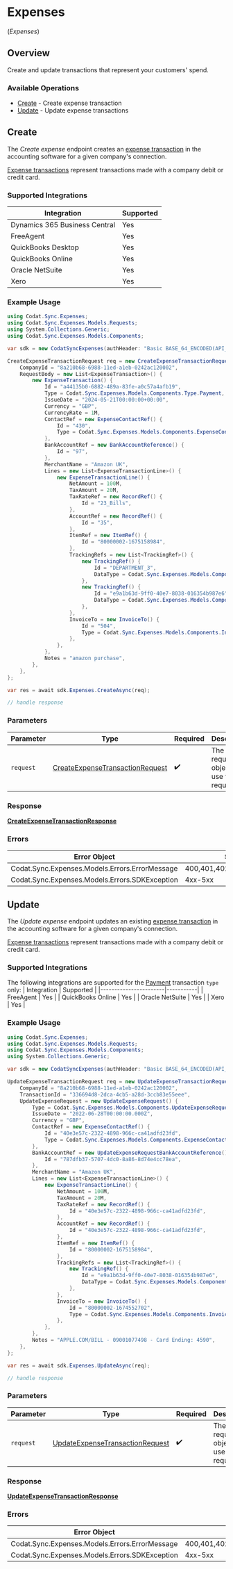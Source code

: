 # Expenses
(*Expenses*)

## Overview

Create and update transactions that represent your customers' spend.

### Available Operations

* [Create](#create) - Create expense transaction
* [Update](#update) - Update expense transactions

## Create

The *Create expense* endpoint creates an [expense transaction](https://docs.codat.io/sync-for-expenses-api#/schemas/ExpenseTransaction) in the accounting software for a given company's connection. 

[Expense transactions](https://docs.codat.io/sync-for-expenses-api#/schemas/ExpenseTransaction) represent transactions made with a company debit or credit card. 

### Supported Integrations

| Integration                   | Supported |
|-------------------------------|-----------|
| Dynamics 365 Business Central | Yes       |
| FreeAgent                     | Yes       |
| QuickBooks Desktop            | Yes       |
| QuickBooks Online             | Yes       |
| Oracle NetSuite               | Yes       |
| Xero                          | Yes       |

### Example Usage

```csharp
using Codat.Sync.Expenses;
using Codat.Sync.Expenses.Models.Requests;
using System.Collections.Generic;
using Codat.Sync.Expenses.Models.Components;

var sdk = new CodatSyncExpenses(authHeader: "Basic BASE_64_ENCODED(API_KEY)");

CreateExpenseTransactionRequest req = new CreateExpenseTransactionRequest() {
    CompanyId = "8a210b68-6988-11ed-a1eb-0242ac120002",
    RequestBody = new List<ExpenseTransaction>() {
        new ExpenseTransaction() {
            Id = "a44135b0-6882-489a-83fe-a0c57a4afb19",
            Type = Codat.Sync.Expenses.Models.Components.Type.Payment,
            IssueDate = "2024-05-21T00:00:00+00:00",
            Currency = "GBP",
            CurrencyRate = 1M,
            ContactRef = new ExpenseContactRef() {
                Id = "430",
                Type = Codat.Sync.Expenses.Models.Components.ExpenseContactRefType.Supplier,
            },
            BankAccountRef = new BankAccountReference() {
                Id = "97",
            },
            MerchantName = "Amazon UK",
            Lines = new List<ExpenseTransactionLine>() {
                new ExpenseTransactionLine() {
                    NetAmount = 100M,
                    TaxAmount = 20M,
                    TaxRateRef = new RecordRef() {
                        Id = "23_Bills",
                    },
                    AccountRef = new RecordRef() {
                        Id = "35",
                    },
                    ItemRef = new ItemRef() {
                        Id = "80000002-1675158984",
                    },
                    TrackingRefs = new List<TrackingRef>() {
                        new TrackingRef() {
                            Id = "DEPARTMENT_3",
                            DataType = Codat.Sync.Expenses.Models.Components.TrackingRefDataType.TrackingCategories,
                        },
                        new TrackingRef() {
                            Id = "e9a1b63d-9ff0-40e7-8038-016354b987e6",
                            DataType = Codat.Sync.Expenses.Models.Components.TrackingRefDataType.TrackingCategories,
                        },
                    },
                    InvoiceTo = new InvoiceTo() {
                        Id = "504",
                        Type = Codat.Sync.Expenses.Models.Components.InvoiceToType.Customer,
                    },
                },
            },
            Notes = "amazon purchase",
        },
    },
};

var res = await sdk.Expenses.CreateAsync(req);

// handle response
```

### Parameters

| Parameter                                                                                   | Type                                                                                        | Required                                                                                    | Description                                                                                 |
| ------------------------------------------------------------------------------------------- | ------------------------------------------------------------------------------------------- | ------------------------------------------------------------------------------------------- | ------------------------------------------------------------------------------------------- |
| `request`                                                                                   | [CreateExpenseTransactionRequest](../../Models/Requests/CreateExpenseTransactionRequest.md) | :heavy_check_mark:                                                                          | The request object to use for the request.                                                  |

### Response

**[CreateExpenseTransactionResponse](../../Models/Requests/CreateExpenseTransactionResponse.md)**

### Errors

| Error Object                                   | Status Code                                    | Content Type                                   |
| ---------------------------------------------- | ---------------------------------------------- | ---------------------------------------------- |
| Codat.Sync.Expenses.Models.Errors.ErrorMessage | 400,401,402,403,404,429,500,503                | application/json                               |
| Codat.Sync.Expenses.Models.Errors.SDKException | 4xx-5xx                                        | */*                                            |


## Update

The *Update expense* endpoint updates an existing [expense transaction](https://docs.codat.io/sync-for-expenses-api#/schemas/UpdateExpenseRequest) in the accounting software for a given company's connection. 

[Expense transactions](https://docs.codat.io/sync-for-expenses-api#/schemas/UpdateExpenseRequest) represent transactions made with a company debit or credit card. 

### Supported Integrations
The following integrations are supported for the [Payment](https://docs.codat.io/expenses/sync-process/expense-transactions#transaction-types) transaction `type` only: 
| Integration           | Supported |
|-----------------------|-----------|
| FreeAgent             | Yes       |
| QuickBooks Online     | Yes       |
| Oracle NetSuite       | Yes       |
| Xero                  | Yes       |

### Example Usage

```csharp
using Codat.Sync.Expenses;
using Codat.Sync.Expenses.Models.Requests;
using Codat.Sync.Expenses.Models.Components;
using System.Collections.Generic;

var sdk = new CodatSyncExpenses(authHeader: "Basic BASE_64_ENCODED(API_KEY)");

UpdateExpenseTransactionRequest req = new UpdateExpenseTransactionRequest() {
    CompanyId = "8a210b68-6988-11ed-a1eb-0242ac120002",
    TransactionId = "336694d8-2dca-4cb5-a28d-3ccb83e55eee",
    UpdateExpenseRequest = new UpdateExpenseRequest() {
        Type = Codat.Sync.Expenses.Models.Components.UpdateExpenseRequestType.Payment,
        IssueDate = "2022-06-28T00:00:00.000Z",
        Currency = "GBP",
        ContactRef = new ExpenseContactRef() {
            Id = "40e3e57c-2322-4898-966c-ca41adfd23fd",
            Type = Codat.Sync.Expenses.Models.Components.ExpenseContactRefType.Supplier,
        },
        BankAccountRef = new UpdateExpenseRequestBankAccountReference() {
            Id = "787dfb37-5707-4dc0-8a86-8d74e4cc78ea",
        },
        MerchantName = "Amazon UK",
        Lines = new List<ExpenseTransactionLine>() {
            new ExpenseTransactionLine() {
                NetAmount = 100M,
                TaxAmount = 20M,
                TaxRateRef = new RecordRef() {
                    Id = "40e3e57c-2322-4898-966c-ca41adfd23fd",
                },
                AccountRef = new RecordRef() {
                    Id = "40e3e57c-2322-4898-966c-ca41adfd23fd",
                },
                ItemRef = new ItemRef() {
                    Id = "80000002-1675158984",
                },
                TrackingRefs = new List<TrackingRef>() {
                    new TrackingRef() {
                        Id = "e9a1b63d-9ff0-40e7-8038-016354b987e6",
                        DataType = Codat.Sync.Expenses.Models.Components.TrackingRefDataType.TrackingCategories,
                    },
                },
                InvoiceTo = new InvoiceTo() {
                    Id = "80000002-1674552702",
                    Type = Codat.Sync.Expenses.Models.Components.InvoiceToType.Customer,
                },
            },
        },
        Notes = "APPLE.COM/BILL - 09001077498 - Card Ending: 4590",
    },
};

var res = await sdk.Expenses.UpdateAsync(req);

// handle response
```

### Parameters

| Parameter                                                                                   | Type                                                                                        | Required                                                                                    | Description                                                                                 |
| ------------------------------------------------------------------------------------------- | ------------------------------------------------------------------------------------------- | ------------------------------------------------------------------------------------------- | ------------------------------------------------------------------------------------------- |
| `request`                                                                                   | [UpdateExpenseTransactionRequest](../../Models/Requests/UpdateExpenseTransactionRequest.md) | :heavy_check_mark:                                                                          | The request object to use for the request.                                                  |

### Response

**[UpdateExpenseTransactionResponse](../../Models/Requests/UpdateExpenseTransactionResponse.md)**

### Errors

| Error Object                                   | Status Code                                    | Content Type                                   |
| ---------------------------------------------- | ---------------------------------------------- | ---------------------------------------------- |
| Codat.Sync.Expenses.Models.Errors.ErrorMessage | 400,401,402,403,404,422,429,500,503            | application/json                               |
| Codat.Sync.Expenses.Models.Errors.SDKException | 4xx-5xx                                        | */*                                            |
